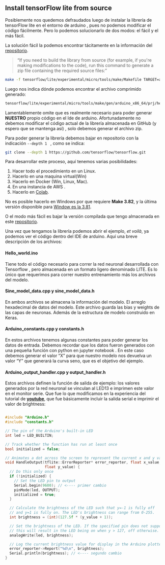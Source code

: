 
## Install tensorFlow lite from source  

Posiblemente nos quedemos defraudados  luego de instalar la librería de tensorFlow lite en el entorno de arduino , pues no podemos modificar el código fácilmente. Pero lo podemos  solucionarlo de dos modos: el fácil y el más fácil.  

La solución fácil la podemos encontrar  tácitamente en la información del [repositorio](https://github.com/tensorflow/tensorflow/tree/master/tensorflow/lite/experimental/micro/examples/hello_world).  

> “If you need to build the library from source (for example, if you're making modifications to the code), run this command to generate a zip file containing the required source files:”  

```bash
make -f tensorflow/lite/experimental/micro/tools/make/Makefile TARGET=arduino TAGS="" generate_hello_world_arduino_library_zip
```  

Luego nos indica dónde podemos encontrar el archivo comprimido generado:  

```bash
tensorflow/lite/experimental/micro/tools/make/gen/arduino_x86_64/prj/hello_world/hello_world.zip
```   

Lamentablemente omite que es realmente necesario para poder generar __NUESTRO__ propio código en el Ide de arduino. Afortunadamente  no debemos modificar el código actual de la librería almacenada en GitHub (y espero que se mantenga así) , solo debemos generar el archivo zip.    

Para poder generar la librería debemos bajar en repositorio con la indicación ```--depth 1 ``` , como se indica:  

```bash
git clone --depth 1 https://github.com/tensorflow/tensorflow.git
```  

Para desarrollar este proceso, aquí  tenemos varias posibilidades:  
1.	Hacer todo el procedimiento en un Linux.
2.	Hacerlo en una maquina virtual(Win)
3.	Hacerlo en Docker (Win, Linux, Mac).
4.	En una instancia de AWS .
5.	Hacerlo en [Colab](https://github.com/sandroormeno/TensorFlowLite_En_Arduino_DUE/blob/master/Install_tensorFlow_lite_from_source.ipynb).  

No es posible hacerlo en Windows por que requiere  __Make 3.82__, y la última versión disponible para [Window es la 3.81](http://gnuwin32.sourceforge.net/packages/make.htm).  

O el modo más fácil es bajar la versión compilada que tengo almacenada en este [repositorio](https://github.com/sandroormeno/share_aws/blob/master/hello_world.zip?raw=true).  

Una vez que tengamos la librería podemos abrir el ejemplo, _et voilà_, ya podemos ver el código dentro del IDE de arduino. Aquí una breve descripción de los archivos:  

####  Hello_world.ino  

Tiene todo el código necesario para correr la red neuronal  desarrollada  con Tensorflow , pero almacenada en un formato ligero denominado LITE. Es lo único que requerimos para correr nuestro entrenamiento más los archivos del modelo.  

####  Sine_model_data.cpp y sine_model_data.h  

En ambos archivos se almacena la información del modelo. El arreglo hexadecimal  de  datos del modelo. Este archivo guarda las bias y weights de las capas de neuronas. Además de la estructura de modelo construido en Keras.   

####  Arduino_constants.cpp y constants.h  

En estos archivos tenemos algunas constantes para poder generar los datos de entrada. Debemos recordar que los datos fueron generados con una pequeña función con python en jupyter notebook . En este caso debemos generar el valor “X” para que nuestro modelo nos devuelva un valor “Y” que generará la curva seno, que es el objetivo del ejemplo.  

####  Arduino_output_handler.cpp y output_handler.h  

Estos  archivos  definen la función de salida de ejemplo: los valores generados por la red neuronal se vinculan al LED13  e imprimen  este valor en el monitor serie.  Que fue lo que modificamos en la experiencia  del tutorial de [__youtube__](https://youtu.be/xK2pokW9Ofw), que fue básicamente incluir la salida serial e imprimir el valor de brightness:  

```c++

#include "Arduino.h"
#include "constants.h"

// The pin of the Arduino's built-in LED
int led = LED_BUILTIN;

// Track whether the function has run at least once
bool initialized = false;

// Animates a dot across the screen to represent the current x and y values
void HandleOutput(tflite::ErrorReporter* error_reporter, float x_value,
                  float y_value) {
  // Do this only once
  if (!initialized) {
    // Set the LED pin to output
    Serial.begin(9600); // <---- primer cambio
    pinMode(led, OUTPUT);
    initialized = true;
  }

  // Calculate the brightness of the LED such that y=-1 is fully off
  // and y=1 is fully on. The LED's brightness can range from 0-255.
  int brightness = (int)(127.5f * (y_value + 1));

  // Set the brightness of the LED. If the specified pin does not support PWM,
  // this will result in the LED being on when y > 127, off otherwise.
  analogWrite(led, brightness);

  // Log the current brightness value for display in the Arduino plotter
  error_reporter->Report("%d\n", brightness);
  Serial.println(brightness); // <---- segundo cambio
}

```






    
    
